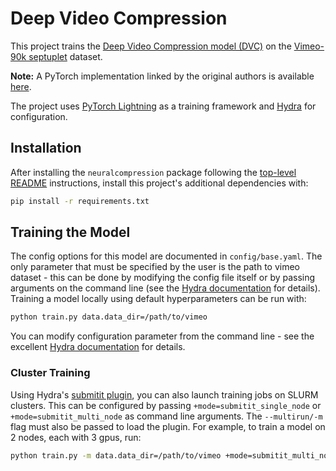 # Deep Video Compression

This project trains the 
[Deep Video Compression model (DVC)](https://openaccess.thecvf.com/content_CVPR_2019/html/Lu_DVC_An_End-To-End_Deep_Video_Compression_Framework_CVPR_2019_paper.html) 
on the [Vimeo-90k septuplet](http://toflow.csail.mit.edu/) dataset.

**Note:** A PyTorch implementation linked by the original authors is available
[here](https://github.com/ZhihaoHu/PyTorchVideoCompression).

The project uses 
[PyTorch Lightning](https://pytorch-lightning.readthedocs.io/en/latest/) 
as a training framework and [Hydra](https://hydra.cc/) for configuration.

## Installation

After installing the `neuralcompression` package following the
[top-level README](https://github.com/facebookresearch/NeuralCompression/README.md)
instructions, install this project's additional dependencies with:

```bash
pip install -r requirements.txt
```

## Training the Model

The config options for this model are documented in `config/base.yaml`. 
The only parameter that must be specified by the user is the path to 
vimeo dataset - this can be done by modifying the config file itself or by 
passing arguments on the command line (see the 
[Hydra documentation](https://hydra.cc/docs/intro#basic-example) for details). 
Training a model locally using default hyperparameters can be run with:

```bash
python train.py data.data_dir=/path/to/vimeo
```

You can modify configuration parameter from the command line - see the
excellent [Hydra documentation](https://hydra.cc/) for details.

### Cluster Training

Using Hydra's 
[submitit plugin](https://hydra.cc/docs/next/plugins/submitit_launcher/), 
you can also launch training jobs on SLURM clusters. 
This can be configured by passing `+mode=submitit_single_node` or 
`+mode=submitit_multi_node` as command line arguments. 
The `--multirun/-m` flag must also be passed to load the plugin. 
For example, to train a model on 2 nodes, each with 3 gpus, run:

```bash
python train.py -m data.data_dir=/path/to/vimeo +mode=submitit_multi_node ngpu=3 trainer.num_nodes=2
```
